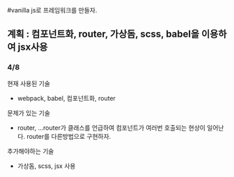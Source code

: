 
#vanilla js로 프레임워크를 만들자.

## 계획 : 컴포넌트화, router, 가상돔, scss, babel을 이용하여 jsx사용
### 4/8

현재 사용된 기술
- webpack, babel, 컴포넌트화, router

문제가 있는 기술
- router, ...router가 클래스를 언급하여 컴포넌트가 여러번 호출되는 현상이 일어난다. router를 다른방법으로 구현하자.

추가해야하는 기술
- 가상돔, scss, jsx 사용
